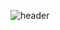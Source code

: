 ![header](https://capsule-render.vercel.app/api?type=waving&color=005aff&height=300&section=header&text=hanmadi%20render&fontSize=90)
